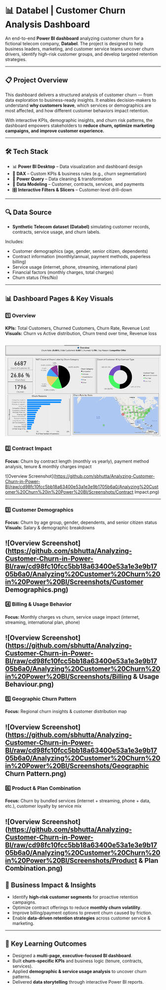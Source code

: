 # 📊 Databel | Customer Churn Analysis Dashboard

An end-to-end **Power BI dashboard** analyzing customer churn for a fictional telecom company, **Databel**.
The project is designed to help business leaders, marketing, and customer service teams uncover churn drivers, identify high-risk customer groups, and develop targeted retention strategies.

---

## 📋 Project Overview

This dashboard delivers a structured analysis of customer churn — from data exploration to business-ready insights.
It enables decision-makers to understand **why customers leave**, which services or demographics are most affected, and how different customer behaviors impact retention.

With interactive KPIs, demographic insights, and churn risk patterns, the dashboard empowers stakeholders to **reduce churn, optimize marketing campaigns, and improve customer experience.**

---

## 🛠 Tech Stack

* 📊 **Power BI Desktop** – Data visualization and dashboard design
* 🧮 **DAX** – Custom KPIs & business rules (e.g., churn segmentation)
* 🔄 **Power Query** – Data cleaning & transformation
* 🔗 **Data Modeling** – Customer, contracts, services, and payments
* 🎛️ **Interactive Filters & Slicers** – Customer-level drill-down

---

## 🔍 Data Source

* **Synthetic Telecom dataset (Databel)** simulating customer records, contracts, service usage, and churn labels.

Includes:

* Customer demographics (age, gender, senior citizen, dependents)
* Contract information (monthly/annual, payment methods, paperless billing)
* Service usage (internet, phone, streaming, international plan)
* Financial factors (monthly charges, total charges)
* Churn status (Yes/No)

---

## 📊 Dashboard Pages & Key Visuals

### 1️⃣ Overview

**KPIs:** Total Customers, Churned Customers, Churn Rate, Revenue Lost
**Visuals:** Churn vs Active distribution, Churn trend over time, Revenue loss

![Overview Screenshot](https://github.com/sbhutta/Analyzing-Customer-Churn-in-Power-BI/raw/cd98fc10fcc5bb18a63400e53a1e3e9b1705b6a0/Analyzing%20Customer%20Churn%20in%20Power%20BI/Screenshots/Overwiew.png)
---

### 2️⃣ Contract Impact

**Focus:** Churn by contract length (monthly vs yearly), payment method analysis, tenure & monthly charges impact

![Overview Screenshot](https://github.com/sbhutta/Analyzing-Customer-Churn-in-Power-BI/raw/cd98fc10fcc5bb18a63400e53a1e3e9b1705b6a0/Analyzing%20Customer%20Churn%20in%20Power%20BI/Screenshots/Contract Impact.png)

---

### 3️⃣ Customer Demographics

**Focus:** Churn by age group, gender, dependents, and senior citizen status
**Visuals:** Salary & demographic breakdowns

![Overview Screenshot](https://github.com/sbhutta/Analyzing-Customer-Churn-in-Power-BI/raw/cd98fc10fcc5bb18a63400e53a1e3e9b1705b6a0/Analyzing%20Customer%20Churn%20in%20Power%20BI/Screenshots/Customer Demographics.png)
---

### 4️⃣ Billing & Usage Behavior

**Focus:** Monthly charges vs churn, service usage impact (internet, streaming, international plan, phone)

![Overview Screenshot](https://github.com/sbhutta/Analyzing-Customer-Churn-in-Power-BI/raw/cd98fc10fcc5bb18a63400e53a1e3e9b1705b6a0/Analyzing%20Customer%20Churn%20in%20Power%20BI/Screenshots/Billing & Usage Behaviour.png)
---

### 5️⃣ Geographic Churn Pattern

**Focus:** Regional churn insights & customer distribution map

![Overview Screenshot](https://github.com/sbhutta/Analyzing-Customer-Churn-in-Power-BI/raw/cd98fc10fcc5bb18a63400e53a1e3e9b1705b6a0/Analyzing%20Customer%20Churn%20in%20Power%20BI/Screenshots/Geographic Churn Pattern.png)
---

### 6️⃣ Product & Plan Combination

**Focus:** Churn by bundled services (internet + streaming, phone + data, etc.), customer loyalty by service mix

![Overview Screenshot](https://github.com/sbhutta/Analyzing-Customer-Churn-in-Power-BI/raw/cd98fc10fcc5bb18a63400e53a1e3e9b1705b6a0/Analyzing%20Customer%20Churn%20in%20Power%20BI/Screenshots/Product & Plan Combination.png)
---

## 🚀 Business Impact & Insights

* Identify **high-risk customer segments** for proactive retention campaigns.
* Optimize contract offerings to reduce **monthly churn volatility**.
* Improve billing/payment options to prevent churn caused by friction.
* Enable **data-driven retention strategies** across customer service & marketing.

---

## 🎯 Key Learning Outcomes

* Designed a **multi-page, executive-focused BI dashboard**.
* Built **churn-specific KPIs** and business logic (tenure, contracts, services).
* Applied **demographic & service usage analysis** to uncover churn patterns.
* Delivered **data storytelling** through interactive Power BI reports.

